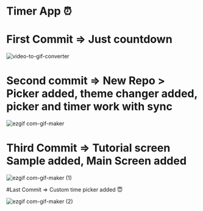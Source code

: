 # Timer App ⏰

# First Commit => Just countdown

![video-to-gif-converter](https://user-images.githubusercontent.com/41589534/172076016-b09bab27-4f08-47c8-ac83-dfccbc9e8578.gif)











# Second commit => New Repo > Picker added, theme changer added, picker and timer work with sync
![ezgif com-gif-maker](https://user-images.githubusercontent.com/41589534/172075973-98c3b4ff-e2ec-4f66-b9bc-6fadeb48c80b.gif)





# Third Commit => Tutorial screen Sample added, Main Screen added

![ezgif com-gif-maker (1)](https://user-images.githubusercontent.com/41589534/173585573-bdd48d79-2895-4e09-ab33-c2793bb94a53.gif)





#Last Commit => Custom time picker added 😇

![ezgif com-gif-maker (2)](https://user-images.githubusercontent.com/41589534/174102869-fc21d4b3-8fbf-4b43-8caf-77de8820a930.gif)
